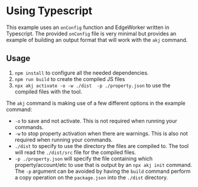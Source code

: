 # Using Typescript

This example uses an `onConfig` function and EdgeWorker written in Typescript.  The provided `onConfig` file is very minimal but provides an example of building an output format that will work with the `akj` command.

## Usage

1.  `npm install` to configure all the needed dependencies.
2.  `npm run build` to create the compiled JS files
3.  `npx akj activate -o -w ./dist  -p ./property.json` to use the compiled files with the tool.

The `akj` command is making use of a few different options in the example command:
-   `-o` to save and not activate.  This is not required when running your commands.
-   `-w` to stop property activation when there are warnings.  This is also not required when running your commands.
-   `./dist` to specify to use the directory the files are compiled to.  The tool will read the `./dist/src` file for the compiled files.
-   `-p ./property.json` will specify the file containing which property/account/etc to use that is output by an `npx akj init` command.  The `-p` argument can be avoided by having the `build` command perform a copy operation on the `package.json` into the `./dist` directory.